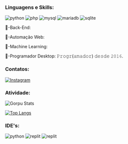 ### Linguagens e Skills:
<div style="display: in_line_block">
<img aling="cente" alt="python" src="https://img.shields.io/badge/Python-3776AB?style=for-the-badge&logo=python&logoColor=white"/>
<img aling="cente" alt="php" src="https://img.shields.io/badge/PHP-777BB4?style=for-the-badge&logo=php&logoColor=white"/>
<img aling="cente" alt="mysql" src="https://img.shields.io/badge/MySQL-005C84?style=for-the-badge&logo=mysql&logoColor=white"/>
<img aling="cente" alt="mariadb" src="https://img.shields.io/badge/MariaDB-003545?style=for-the-badge&logo=mariadb&logoColor=white"/>
<img aling="cente" alt="sqlite" src="https://img.shields.io/badge/SQLite-07405E?style=for-the-badge&logo=sqlite&logoColor=white"/>
</div>
<p>🤖-Back-End:
<p>🤖-Automação Web:
<p>🤖-Machine Learning:
<p>🤖-Programador Desktop:
𝙿𝚛𝚘𝚐𝚛(𝚊𝚖𝚊𝚍𝚘𝚛) 𝚍𝚎𝚜𝚍𝚎 𝟸𝟶𝟷𝟼.
<p>
  
### Contatos:
  
[![Instagram](https://img.shields.io/badge/Instagram-E4405F?style=for-the-badge&logo=instagram&logoColor=white)](https://www.instagram.com/liedsonrocha_/)
### Atividade:
![Gorpu Stats](https://github-readme-stats.vercel.app/api?username=gorpu&show_icons=true&theme=highcontrast)


[![Top Langs](https://github-readme-stats.vercel.app/api/top-langs/?username=gorpu&langs_count=8)](https://github.com/anuraghazra/github-readme-stats)

### IDE's:
<div style="display: in_line_block">
  <img aling="cente" alt="python" src="https://img.shields.io/badge/Visual_Studio-5C2D91?style=for-the-badge&logo=visual%20studio&logoColor=white"/>
  <img aling="cente" alt="replit" src="https://img.shields.io/badge/replit-667881?style=for-the-badge&logo=replit&logoColor=white"/>
  <img aling="cente" alt="replit" src="https://img.shields.io/badge/GNU%20Bash-4EAA25?style=for-the-badge&logo=GNU%20Bash&logoColor=white"/>
</div>

